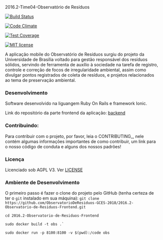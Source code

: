  2016.2-Time04-Observatório de Resíduos

[![Build Status](https://travis-ci.org/fga-gpp-mds/2016.2-Observatorio-de-Residuos-Frontend.svg?branch=devel)](https://travis-ci.org/fga-gpp-mds/2016.2-Observatorio-de-Residuos-Frontend)

[![Code Climate](https://codeclimate.com/github/fga-gpp-mds/2016.2-Observatorio-de-Residuos-Frontend/badges/gpa.svg)](https://codeclimate.com/github/fga-gpp-mds/2016.2-Observatorio-de-Residuos-Frontend)

[![Test Coverage](https://codeclimate.com/github/fga-gpp-mds/2016.2-Observatorio-de-Residuos-Frontend/badges/coverage.svg)](https://codeclimate.com/github/fga-gpp-mds/2016.2-Observatorio-de-Residuos-Frontend/coverage)

[![MIT license](https://img.shields.io/badge/License-MIT-blue.svg)](https://lbesson.mit-license.org/)

A aplicação mobile do Observatório de Resíduos surgiu do projeto da Universidade de Brasília voltado para gestão responsável dos resíduos sólidos, servindo de ferramenta de auxílio à sociedade na tarefa de registro, controle e correção de focos de irregularidade ambiental, assim como divulgar pontos registrados de coleta de resíduos, e projetos relacionados ao tema de preservação ambiental.

### Desenvolvimento

Software desenvolvido na liguangem Ruby On Rails e framework Ionic.

Link do repositório da parte frontend da aplicação: [backend](https://github.com/fga-gpp-mds/2016.2-Observatorio-de-Residuos-Backend)

### Contribuindo:

Para contribuir com o projeto, por favor, leia o CONTRIBUTING_, nele contém algumas informações importantes de como contribuir, um link para o nosso código de conduta e alguns dos nossos padrões!

### Licença

Licenciado sob AGPL V3. Ver [LICENSE](https://github.com/fga-gpp-mds/2016.2-Observatorio-de-Residuos/blob/master/LICENSE)

### Ambiente de Desenvolvimento

O primeiro passo é fazer o clone do projeto pelo GitHub (tenha certeza de ter o ``git`` instalado em sua máquina):
```git clone https://github.com/ObservatorioDeResiduos-GCES-2018/2016.2-Observatorio-de-Residuos-Frontend.git```

```cd 2016.2-Observatorio-de-Residuos-Frontend```

```sudo docker build -t obs .` ```

```sudo docker run -p 8100:8100 -v $(pwd):/code obs```